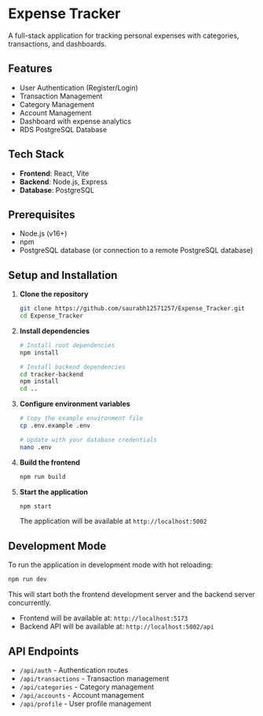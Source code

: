 # Expense Tracker

A full-stack application for tracking personal expenses with categories, transactions, and dashboards.

## Features

- User Authentication (Register/Login)
- Transaction Management
- Category Management 
- Account Management
- Dashboard with expense analytics
- RDS PostgreSQL Database

## Tech Stack

- **Frontend**: React, Vite
- **Backend**: Node.js, Express
- **Database**: PostgreSQL

## Prerequisites

- Node.js (v16+)
- npm
- PostgreSQL database (or connection to a remote PostgreSQL database)

## Setup and Installation

1. **Clone the repository**
   ```bash
   git clone https://github.com/saurabh12571257/Expense_Tracker.git
   cd Expense_Tracker
   ```

2. **Install dependencies**
   ```bash
   # Install root dependencies
   npm install
   
   # Install backend dependencies
   cd tracker-backend
   npm install
   cd ..
   ```

3. **Configure environment variables**
   ```bash
   # Copy the example environment file
   cp .env.example .env
   
   # Update with your database credentials
   nano .env
   ```

4. **Build the frontend**
   ```bash
   npm run build
   ```

5. **Start the application**
   ```bash
   npm start
   ```

   The application will be available at `http://localhost:5002`

## Development Mode

To run the application in development mode with hot reloading:

```bash
npm run dev
```

This will start both the frontend development server and the backend server concurrently.

- Frontend will be available at: `http://localhost:5173`
- Backend API will be available at: `http://localhost:5002/api`

## API Endpoints

- `/api/auth` - Authentication routes
- `/api/transactions` - Transaction management
- `/api/categories` - Category management
- `/api/accounts` - Account management
- `/api/profile` - User profile management
